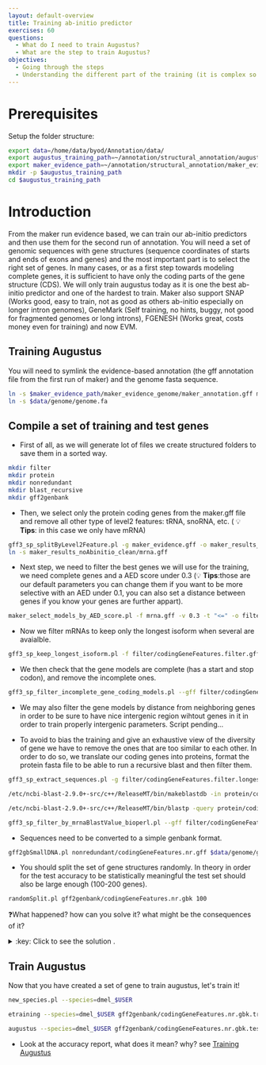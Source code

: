 ```yaml
---
layout: default-overview
title: Training ab-initio predictor
exercises: 60
questions:
  - What do I need to train Augustus?
  - What are the step to train Augustus?
objectives:
  - Going through the steps
  - Understanding the different part of the training (it is complex so take your time!)
---
```


# Prerequisites

Setup the folder structure:

```bash
export data=/home/data/byod/Annotation/data/
export augustus_training_path=~/annotation/structural_annotation/augustus_training
export maker_evidence_path=~/annotation/structural_annotation/maker_evidence
mkdir -p $augustus_training_path
cd $augustus_training_path
```

# Introduction

From the maker run evidence based, we can train our ab-initio predictors and then use them for the second run of annotation.
You will need a set of genomic sequences with gene structures (sequence coordinates of starts and ends of exons and genes) and the most important part is to select the right set of genes.
In many cases, or as a first step towards modeling complete genes, it is sufficient to have only the coding parts of the gene structure (CDS).
We will only train augustus today as it is one the best ab-initio predictor and one of the hardest to train.
Maker also support SNAP (Works good, easy to train, not as good as others ab-initio especially on longer intron genomes), GeneMark (Self training, no hints, buggy, not good for fragmented genomes or long introns), FGENESH (Works great, costs money even for training) and now EVM.


## Training Augustus

You will need to symlink the evidence-based annotation (the gff annotation file from the first run of maker) and the genome fasta sequence.

```bash
ln -s $maker_evidence_path/maker_evidence_genome/maker_annotation.gff maker_evidence.gff
ln -s $data/genome/genome.fa
```

## Compile a set of training and test genes

* First of all, as we will generate lot of files we create structured folders to save them in a sorted way.

```bash
mkdir filter  
mkdir protein  
mkdir nonredundant  
mkdir blast_recursive  
mkdir gff2genbank  
```

* Then, we select only the protein coding genes from the maker.gff file and remove all other type of level2 features: tRNA, snoRNA, etc. ( :bulb: **Tips**: in this case we only have mRNA)

```bash
gff3_sp_splitByLevel2Feature.pl -g maker_evidence.gff -o maker_results_noAbinitio_clean
ln -s maker_results_noAbinitio_clean/mrna.gff
```

* Next step, we need to filter the best genes we will use for the training, we need complete genes and a AED score under 0.3 (:bulb: **Tips**:those are our default parameters you can change them if you want to be more selective with an AED under 0.1, you can also set a distance between genes if you know your genes are further appart).

```bash
maker_select_models_by_AED_score.pl -f mrna.gff -v 0.3 -t "<=" -o filter/codingGeneFeatures.filter.gff
```

* Now we filter mRNAs to keep only the longest isoform when several are avaialble. 

```bash
gff3_sp_keep_longest_isoform.pl -f filter/codingGeneFeatures.filter.gff -o filter/codingGeneFeatures.filter.longest_cds.gff
```

* We then check that the gene models are complete (has a start and stop codon), and remove the incomplete ones.

```bash
gff3_sp_filter_incomplete_gene_coding_models.pl --gff filter/codingGeneFeatures.filter.longest_cds.gff -f genome.fa -o filter/codingGeneFeatures.filter.longest_cds.complete.gff
```

* We may also filter the gene models by distance from neighboring genes in order to be sure to have nice intergenic region wihtout genes in it in order to train properly intergenic parameters. Script pending...

* To avoid to bias the training and give an exhaustive view of the diversity of gene we have to remove the ones that are too similar to each other. In order to do so, we translate our coding genes into proteins, format the protein fasta file to be able to run a recursive blast and then filter them.

```bash
gff3_sp_extract_sequences.pl -g filter/codingGeneFeatures.filter.longest_cds.complete.gff -f genome.fa -o protein/codingGeneFeatures.filter.longest_cds.complete.proteins.fa

/etc/ncbi-blast-2.9.0+-src/c++/ReleaseMT/bin/makeblastdb -in protein/codingGeneFeatures.filter.longest_cds.complete.proteins.fa -dbtype prot  

/etc/ncbi-blast-2.9.0+-src/c++/ReleaseMT/bin/blastp -query protein/codingGeneFeatures.filter.longest_cds.complete.proteins.fa -db protein/codingGeneFeatures.filter.longest_cds.complete.proteins.fa -outfmt 6 -out blast_recursive/codingGeneFeatures.filter.longest_cds.complete.proteins.fa.blast_recursive

gff3_sp_filter_by_mrnaBlastValue_bioperl.pl --gff filter/codingGeneFeatures.filter.longest_cds.complete.gff --blast blast_recursive/codingGeneFeatures.filter.longest_cds.complete.proteins.fa.blast_recursive --outfile nonredundant/codingGeneFeatures.nr.gff
```

* Sequences need to be converted to a simple genbank format.

```bash
gff2gbSmallDNA.pl nonredundant/codingGeneFeatures.nr.gff $data/genome/genome.fa 500 gff2genbank/codingGeneFeatures.nr.gbk
```

* You should split the set of gene structures randomly.
In theory in order for the test accuracy to be statistically meaningful the test set should also be large enough (100-200 genes).

```bash
randomSplit.pl gff2genbank/codingGeneFeatures.nr.gbk 100
```

:question:What happened? how can you solve it? what might be the consequences of it?

<details>
<summary>:key: Click to see the solution .</summary>
There are not 100 genes in the file, because we are using only the chr4 of drosophila.
The training will probably not be good!
</details>

## Train Augustus

Now that you have created a set of gene to train augustus, let's train it!

```bash
new_species.pl --species=dmel_$USER

etraining --species=dmel_$USER gff2genbank/codingGeneFeatures.nr.gbk.train

augustus --species=dmel_$USER gff2genbank/codingGeneFeatures.nr.gbk.test | tee run.log 
```

- Look at the accuracy report, what does it mean? why? see [Training Augustus](http://www.vcru.wisc.edu/simonlab/bioinformatics/programs/augustus/docs/tutorial2015/training.html)
